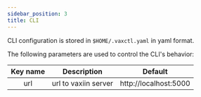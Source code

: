 ```yaml
---
sidebar_position: 3
title: CLI
---
```


CLI configuration is stored in `$HOME/.vaxctl.yaml` in yaml format.

The following parameters are used to control the CLI's behavior:

| Key name |      Description     |        Default        |
|:--------:|:--------------------:|:---------------------:|
| url      | url to vaxiin server | http://localhost:5000 |
